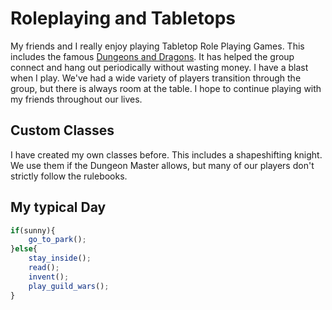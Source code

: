 # Roleplaying and Tabletops #
My friends and I really enjoy playing Tabletop Role Playing Games. This includes the famous [Dungeons and Dragons](https://dnd.wizards.com/). It has helped the group connect and hang out periodically without wasting money. I have a blast when I play. We've had a wide variety of players transition through the group, but there is always room at the table. I hope to continue playing with my friends throughout our lives.

## Custom Classes ##
I have created my own classes before. This includes a shapeshifting knight. We use them if the Dungeon Master allows, but many of our players don't strictly follow the rulebooks. 

## My typical Day ##
```javascript
if(sunny){
    go_to_park();
}else{
    stay_inside();
    read();
    invent();
    play_guild_wars(); 
}
```